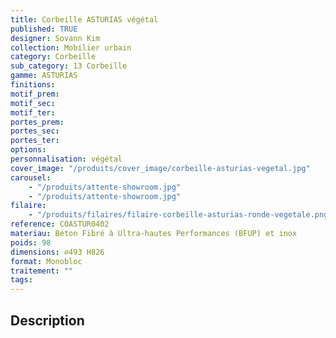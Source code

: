 ```yaml
---
title: Corbeille ASTURIAS végétal
published: TRUE
designer: Sovann Kim
collection: Mobilier urbain
category: Corbeille
sub_category: 13 Corbeille
gamme: ASTURIAS
finitions:
motif_prem:
motif_sec:
motif_ter:
portes_prem:
portes_sec:
portes_ter:
options:
personnalisation: végétal
cover_image: "/produits/cover_image/corbeille-asturias-vegetal.jpg"
carousel:
    - "/produits/attente-showroom.jpg"
    - "/produits/attente-showroom.jpg"
filaire:
    - "/produits/filaires/filaire-corbeille-asturias-ronde-vegetale.png"
reference: COASTUR0402
materiau: Béton Fibré à Ultra-hautes Performances (BFUP) et inox
poids: 98
dimensions: ⌀493 H826
format: Monobloc
traitement: ""
tags:
---
```


## Description
